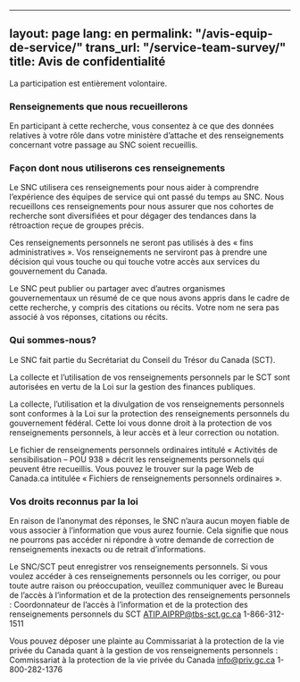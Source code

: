   
---
layout: page
lang: en
permalink: "/avis-equip-de-service/"
trans_url: "/service-team-survey/"
title: Avis de confidentialité
---

La participation est entièrement volontaire.

### Renseignements que nous recueillerons
En participant à cette recherche, vous consentez à ce que des données relatives à votre rôle dans votre ministère d’attache et des renseignements concernant votre passage au SNC soient recueillis.

### Façon dont nous utiliserons ces renseignements
Le SNC utilisera ces renseignements pour nous aider à comprendre l’expérience des équipes de service qui ont passé du temps au SNC.
Nous recueillons ces renseignements pour nous assurer que nos cohortes de recherche sont diversifiées et pour dégager des tendances dans la rétroaction reçue de groupes précis.

Ces renseignements personnels ne seront pas utilisés à des « fins administratives ». Vos renseignements ne serviront pas à prendre une décision qui vous touche ou qui touche votre accès aux services du gouvernement du Canada.

Le SNC peut publier ou partager avec d’autres organismes gouvernementaux un résumé de ce que nous avons appris dans le cadre de cette recherche, y compris des citations ou récits. Votre nom ne sera pas associé à vos réponses, citations ou récits.

### Qui sommes-nous?
Le SNC fait partie du Secrétariat du Conseil du Trésor du Canada (SCT).

La collecte et l’utilisation de vos renseignements personnels par le SCT sont autorisées en vertu de la Loi sur la gestion des finances publiques.

La collecte, l’utilisation et la divulgation de vos renseignements personnels sont conformes à la Loi sur la protection des renseignements personnels du gouvernement fédéral. Cette loi vous donne droit à la protection de vos renseignements personnels, à leur accès et à leur correction ou notation.

Le fichier de renseignements personnels ordinaires intitulé « Activités de sensibilisation – POU 938 » décrit les renseignements personnels qui peuvent être recueillis. Vous pouvez le trouver sur la page Web de Canada.ca intitulée « Fichiers de renseignements personnels ordinaires ».

### Vos droits reconnus par la loi

En raison de l’anonymat des réponses, le SNC n’aura aucun moyen fiable de vous associer à l’information que vous aurez fournie. Cela signifie que nous ne pourrons pas accéder ni répondre à votre demande de correction de renseignements inexacts ou de retrait d’informations.

Le SNC/SCT peut enregistrer vos renseignements personnels. Si vous voulez accéder à ces renseignements personnels ou les corriger, ou pour toute autre raison ou préoccupation, veuillez communiquer avec le Bureau de l’accès à l’information et de la protection des renseignements personnels :
Coordonnateur de l’accès à l’information et de la protection des renseignements personnels du SCT
ATIP.AIPRP@tbs-sct.gc.ca
1-866-312-1511

Vous pouvez déposer une plainte au Commissariat à la protection de la vie privée du Canada quant à la gestion de vos renseignements personnels :
Commissariat à la protection de la vie privée du Canada
info@priv.gc.ca
1-800-282-1376

